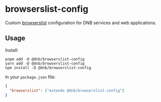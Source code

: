 # browserslist-config

Custom [browserslist](https://browsersl.ist/) configuration for DNB services and web applications.

## Usage

Install:

```
pnpm add -D @dnb/browserslist-config
yarn add -D @dnb/browserslist-config
npm install -D @dnb/browserslist-config
```

In your `package.json` file:

```json
{
  "browserslist": ["extends @dnb/browserslist-config"]
}
```
